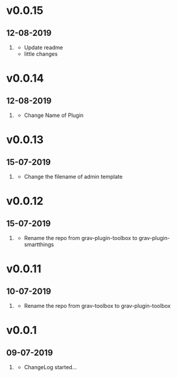 # v0.0.15
## 12-08-2019

1. [](#bugfix)
    * Update readme
    * little changes
    
# v0.0.14
## 12-08-2019

1. [](#improved)
    * Change Name of Plugin
    
# v0.0.13
## 15-07-2019

1. [](#bugfix)
    * Change the filename of admin template

# v0.0.12
## 15-07-2019

1. [](#improved)
    * Rename the repo from grav-plugin-toolbox to grav-plugin-smartthings
    
# v0.0.11
## 10-07-2019

1. [](#improved)
    * Rename the repo from grav-toolbox to grav-plugin-toolbox
    
# v0.0.1
## 09-07-2019

1. [](#new)
    * ChangeLog started...

